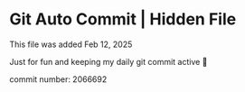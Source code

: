# Git Auto Commit | Hidden File

This file was added Feb 12, 2025

Just for fun and keeping my daily git commit active 🤪

commit number: 2066692
